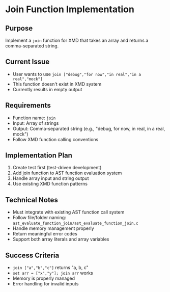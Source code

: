 # Join Function Implementation

## Purpose
Implement a `join` function for XMD that takes an array and returns a comma-separated string.

## Current Issue
- User wants to use `join ["debug","for now","in real","in a real","mock"]`
- This function doesn't exist in XMD system
- Currently results in empty output

## Requirements
- Function name: `join`
- Input: Array of strings
- Output: Comma-separated string (e.g., "debug, for now, in real, in a real, mock")
- Follow XMD function calling conventions

## Implementation Plan
1. Create test first (test-driven development)
2. Add join function to AST function evaluation system
3. Handle array input and string output
4. Use existing XMD function patterns

## Technical Notes
- Must integrate with existing AST function call system
- Follow file/folder naming: `ast_evaluate_function_join/ast_evaluate_function_join.c`
- Handle memory management properly
- Return meaningful error codes
- Support both array literals and array variables

## Success Criteria
- `join ["a","b","c"]` returns "a, b, c"
- `set arr = ["x","y"]; join arr` works
- Memory is properly managed
- Error handling for invalid inputs